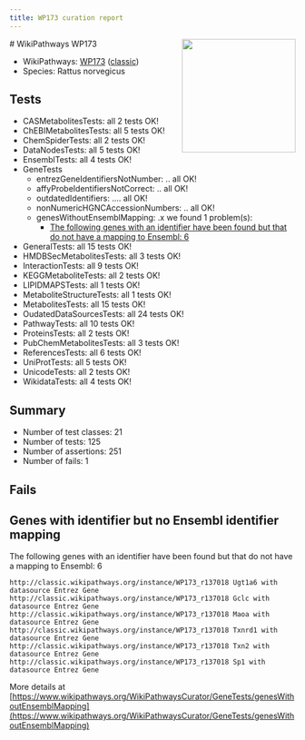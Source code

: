 ```yaml
---
title: WP173 curation report
---
```


<img style="float: right; width: 200px" src="https://upload.wikimedia.org/wikipedia/commons/thumb/8/83/Wplogo_with_text_500.png/640px-Wplogo_with_text_500.png" />
# WikiPathways WP173

* WikiPathways: [WP173](https://wikipathways.org/pathways/WP173) ([classic](https://classic.wikipathways.org/instance/WP173))
* Species: Rattus norvegicus
## Tests
* CASMetabolitesTests: all 2 tests OK!
* ChEBIMetabolitesTests: all 5 tests OK!
* ChemSpiderTests: all 2 tests OK!
* DataNodesTests: all 5 tests OK!
* EnsemblTests: all 4 tests OK!
* GeneTests
    * entrezGeneIdentifiersNotNumber: .. all OK!
    * affyProbeIdentifiersNotCorrect: .. all OK!
    * outdatedIdentifiers: .... all OK!
    * nonNumericHGNCAccessionNumbers: .. all OK!
    * genesWithoutEnsemblMapping: .x we found 1 problem(s):
        * [The following genes with an identifier have been found but that do not have a mapping to Ensembl: 6](#40286d88)
* GeneralTests: all 15 tests OK!
* HMDBSecMetabolitesTests: all 3 tests OK!
* InteractionTests: all 9 tests OK!
* KEGGMetaboliteTests: all 2 tests OK!
* LIPIDMAPSTests: all 1 tests OK!
* MetaboliteStructureTests: all 1 tests OK!
* MetabolitesTests: all 15 tests OK!
* OudatedDataSourcesTests: all 24 tests OK!
* PathwayTests: all 10 tests OK!
* ProteinsTests: all 2 tests OK!
* PubChemMetabolitesTests: all 3 tests OK!
* ReferencesTests: all 6 tests OK!
* UniProtTests: all 5 tests OK!
* UnicodeTests: all 2 tests OK!
* WikidataTests: all 4 tests OK!


## Summary

* Number of test classes: 21
* Number of tests: 125
* Number of assertions: 251
* Number of fails: 1

## Fails

<a name="40286d88" />

## Genes with identifier but no Ensembl identifier mapping

The following genes with an identifier have been found but that do not have a mapping to Ensembl: 6
```
http://classic.wikipathways.org/instance/WP173_r137018 Ugt1a6 with datasource Entrez Gene
http://classic.wikipathways.org/instance/WP173_r137018 Gclc with datasource Entrez Gene
http://classic.wikipathways.org/instance/WP173_r137018 Maoa with datasource Entrez Gene
http://classic.wikipathways.org/instance/WP173_r137018 Txnrd1 with datasource Entrez Gene
http://classic.wikipathways.org/instance/WP173_r137018 Txn2 with datasource Entrez Gene
http://classic.wikipathways.org/instance/WP173_r137018 Sp1 with datasource Entrez Gene
```

More details at [https://www.wikipathways.org/WikiPathwaysCurator/GeneTests/genesWithoutEnsemblMapping](https://www.wikipathways.org/WikiPathwaysCurator/GeneTests/genesWithoutEnsemblMapping)

